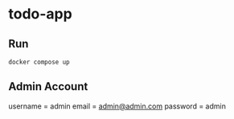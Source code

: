 # todo-app

## Run

```console
docker compose up
```

## Admin Account

username = admin
email = admin@admin.com
password = admin
